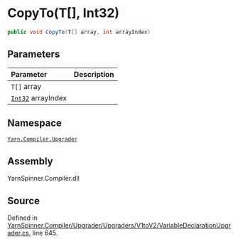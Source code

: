 # CopyTo\(T\[\], Int32\)

```csharp
public void CopyTo(T[] array, int arrayIndex)
```

## Parameters

| Parameter | Description |
| :--- | :--- |
| `T[]` array |  |
| [`Int32`](https://docs.microsoft.com/dotnet/api/System.Int32) arrayIndex |  |

## Namespace

[`Yarn.Compiler.Upgrader`](../)

## Assembly

YarnSpinner.Compiler.dll

## Source

Defined in [YarnSpinner.Compiler/Upgrader/Upgraders/V1toV2/VariableDeclarationUpgrader.cs](https://github.com/YarnSpinnerTool/YarnSpinner//blob/develop/YarnSpinner.Compiler/Upgrader/Upgraders/V1toV2/VariableDeclarationUpgrader.cs#L645), line 645.

